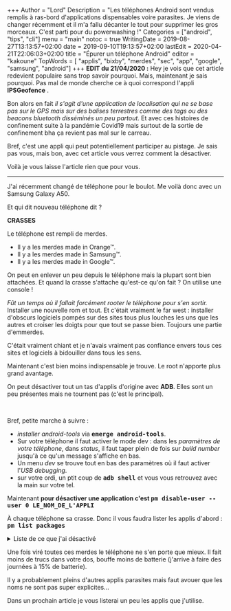 +++
Author = "Lord"
Description = "Les téléphones Android sont vendus remplis à ras-bord d'applications dispensables voire parasites. Je viens de changer récemment et il m'a fallu décanter le tout pour supprimer les gros morceaux. C'est parti pour du powerwashing !"
Categories = ["android", "tips", "cli"]
menu = "main"
notoc = true
WritingDate = 2019-08-27T13:13:57+02:00
date = 2019-09-10T19:13:57+02:00
lastEdit = 2020-04-21T22:06:03+02:00
title = "Épurer un téléphone Android"
editor = "kakoune"
TopWords = [  "applis", "bixby", "merdes", "sec", "app", "google", "samsung", "android"]
+++
**EDIT du 21/04/2020 :**
Hey je vois que cet article redevient populaire sans trop savoir pourquoi.
Mais, maintenant je sais pourquoi.
Pas mal de monde cherche ce à quoi correspond l'appli **IPSGeofence** .

Bon alors en fait *il s'agit d'une application de localisation qui ne se base pas sur le GPS mais sur des balises terrestres comme des tags ou des beacons bluetooth disséminés un peu partout*.
Et avec ces histoires de confinement suite à la pandémie Covid19 mais surtout de la sortie de confinement bha ça revient pas mal sur le carreau.

Bref, c'est une appli qui peut potentiellement participer au pistage.
Je sais pas vous, mais bon, avec cet article vous verrez comment la désactiver.

Voilà je vous laisse l'article rien que pour vous.

-----------------



J'ai récemment changé de téléphone pour le boulot.
Me voilà donc avec un Samsung Galaxy A50.

Et qui dit nouveau téléphone dit ?

**CRASSES**

Le téléphone est rempli de merdes.

  - Il y a les merdes made in Orange™.
  - Il y a les merdes made in Samsung™.
  - Il y a les merdes made in Google™.

On peut en enlever un peu depuis le téléphone mais la plupart sont bien attachées.
Et quand la crasse s'attache qu'est-ce qu'on fait ?
On utilise une console !

*Fût un temps où il fallait forcément rooter le téléphone pour s'en sortir.*
Installer une nouvelle rom et tout.
Et c'était vraiment le far west : installer d'obscurs logiciels pompés sur des sites tous plus louches les uns que les autres et croiser les doigts pour que tout se passe bien.
Toujours une partie d'emmerdes.

C'était vraiment chiant et je n'avais vraiment pas confiance envers tous ces sites et logiciels à bidouiller dans tous les sens.

Maintenant c'est bien moins indispensable je trouve.
Le root n'apporte plus grand avantage.

On peut désactiver tout un tas d'applis d'origine avec **ADB**.
Elles sont un peu présentes mais ne tournent pas (c'est le principal).

 


Bref, petite marche à suivre : 

  - *installer android-tools* via **<kbd>emerge android-tools</kbd>**.
  -  Sur votre téléphone il faut activer le mode dev : dans les *paramètres de votre téléphone*, dans *status*, il faut taper plein de fois sur *build number* jusqu'à ce qu'un message s'affiche en bas.
  - Un menu *dev* se trouve tout en bas des paramètres où il faut activer l'*USB debugging*.
  - sur votre ordi, un ptit coup de **<kbd>adb shell</kbd>** et vous vous retrouvez avec la main sur votre tel.

Maintenant **pour désactiver une application c'est <kbd>pm disable-user --user 0 LE_NOM_DE_L'APPLI</kbd>**

À chaque téléphone sa crasse.
Donc il vous faudra lister les applis d'abord : **<kbd>pm list packages</kbd>**

<details><summary>Liste de ce que j'ai désactivé</summary>
<pre>
package:com.google.android.youtube
package:com.samsung.android.themestore
package:com.google.android.googlequicksearchbox
package:com.samsung.android.aremoji
package:com.samsung.android.kidsinstaller
package:com.diotek.sec.lookup.dictionary
package:com.sec.android.app.samsungapps
package:com.samsung.android.app.settings.bixby
package:com.samsung.android.game.gamehome
package:com.google.ar.core
package:com.android.vending
package:com.samsung.systemui.bixby2
package:com.samsung.mlp
package:com.samsung.android.aircommandmanager
package:com.samsung.android.net.wifi.wifiguider
package:com.samsung.android.bixby.service
package:com.samsung.android.emojiupdater
package:com.samsung.android.smartfitting
package:com.google.android.gm
package:com.samsung.android.bixby.agent
package:com.google.android.setupwizard
package:com.facebook.services
package:com.samsung.android.mobileservice
package:com.android.printspooler
package:com.samsung.android.game.gametools
package:com.orange.update
package:com.android.chrome
package:com.samsung.android.ipsgeofence
package:com.google.android.tts
package:com.android.calllogbackup
package:com.google.android.partnersetup
package:com.samsung.android.app.routines
package:com.google.android.feedback
package:com.samsung.sec.android.teegris.tui_service
package:com.samsung.android.wellbeing
package:com.samsung.android.authfw
package:com.samsung.android.bixbyvision.framework
package:com.samsung.android.dqagent
package:com.samsung.android.game.gos
package:com.samsung.android.keyguardwallpaperupdator
package:com.android.wallpaper.livepicker
package:com.samsung.android.stickercenter
package:com.samsung.android.fmm
package:com.samsung.android.bixby.wakeup
package:com.samsung.android.samsungpass
package:com.samsung.android.scloud
package:com.samsung.android.app.spage
package:com.samsung.android.knox.analytics.uploader
package:com.sec.android.emergencylauncher
package:com.samsung.android.bbc.bbcagent
package:com.samsung.android.visionintelligence
package:com.samsung.android.app.watchmanagerstub
package:com.samsung.android.mateagent
package:com.samsung.android.networkdiagnostic
package:com.enhance.gameservice
package:com.android.wallpaperbackup
package:com.samsung.android.app.omcagent
package:com.samsung.android.samsungpassautofill
package:com.sec.android.app.fm
package:com.samsung.ipservice
package:com.samsung.android.tapack.authfw
package:com.samsung.android.bixby.agent.dummy
</pre>
</details>

Une fois viré toutes ces merdes le téléphone ne s'en porte que mieux.
Il fait moins de trucs dans votre dos, bouffe moins de batterie (j'arrive à faire des journées à 15% de batterie).

Il y a probablement pleins d'autres applis parasites mais faut avouer que les noms ne sont pas super explicites…

Dans un prochain article je vous listerai un peu les applis que j'utilise.

